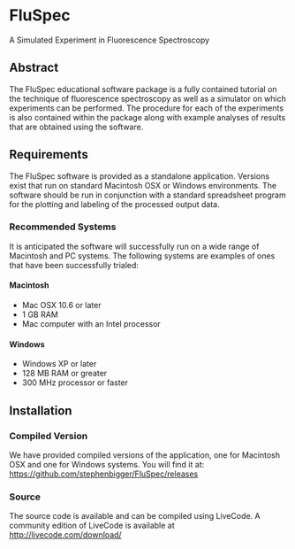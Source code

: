 FluSpec
=======

A Simulated Experiment in Fluorescence Spectroscopy

## Abstract

The FluSpec educational software package is a fully contained tutorial on the technique of fluorescence spectroscopy as well as a simulator on which experiments can be performed.  The procedure for each of the experiments is also contained within the package along with example analyses of results that are obtained using the software.

## Requirements

The FluSpec software is provided as a standalone application.  Versions exist that run on standard Macintosh OSX or Windows environments. The software should be run in conjunction with a standard spreadsheet program for the plotting and labeling of the processed output data.

### Recommended Systems
It is anticipated the software will successfully run on a wide range of Macintosh and PC systems.  The following systems are examples of ones that have been successfully trialed:

#### Macintosh
* Mac OSX 10.6 or later
* 1 GB RAM
* Mac computer with an Intel processor 

#### Windows
* Windows XP or later
* 128 MB RAM or greater
* 300 MHz processor or faster

## Installation

### Compiled Version

We have provided compiled versions of the application, one for Macintosh OSX and one for Windows systems. You will find it at: https://github.com/stephenbigger/FluSpec/releases

### Source

The source code is available and can be compiled using LiveCode. A community edition of LiveCode is available at http://livecode.com/download/
